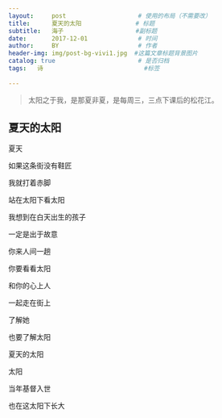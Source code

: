 ```yaml
---
layout:     post                    # 使用的布局（不需要改）
title:      夏天的太阳               # 标题 
subtitle:   海子                    #副标题
date:       2017-12-01              # 时间
author:     BY                      # 作者
header-img: img/post-bg-vivi1.jpg  #这篇文章标题背景图片
catalog: true                       # 是否归档
tags:   诗                            #标签
 
---
```


>太阳之于我，是那夏非夏，是每周三，三点下课后的松花江。

## 夏天的太阳

夏天

如果这条街没有鞋匠

我就打着赤脚

站在太阳下看太阳

我想到在白天出生的孩子

一定是出于故意

你来人间一趟

你要看看太阳

和你的心上人

一起走在街上

了解她

也要了解太阳

夏天的太阳

太阳

当年基督入世

也在这太阳下长大

